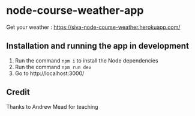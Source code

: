 # node-course-weather-app

Get your weather : https://siva-node-course-weather.herokuapp.com/

## Installation and running the app in development
1. Run the command `npm i` to install the Node dependencies
2. Run the command `npm run dev`
3. Go to http://localhost:3000/

## Credit
Thanks to Andrew Mead for teaching
